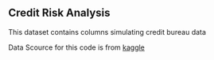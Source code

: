 ## Credit Risk Analysis
This dataset contains columns simulating credit bureau data

Data Scource for this code is from <a href="  https://www.kaggle.com/datasets/laotse/credit-risk-dataset"> kaggle 
 
